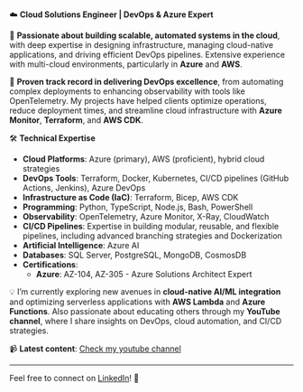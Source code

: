 ☁️ **Cloud Solutions Engineer | DevOps & Azure Expert**

🚀 **Passionate about building scalable, automated systems in the cloud**, with deep expertise in designing infrastructure, managing cloud-native applications, and driving efficient DevOps pipelines. Extensive experience with multi-cloud environments, particularly in **Azure** and **AWS**.

🎯 **Proven track record in delivering DevOps excellence**, from automating complex deployments to enhancing observability with tools like OpenTelemetry. My projects have helped clients optimize operations, reduce deployment times, and streamline cloud infrastructure with **Azure Monitor**, **Terraform**, and **AWS CDK**.

🛠️ **Technical Expertise**

- **Cloud Platforms**: Azure (primary), AWS (proficient), hybrid cloud strategies  
- **DevOps Tools**: Terraform, Docker, Kubernetes, CI/CD pipelines (GitHub Actions, Jenkins), Azure DevOps  
- **Infrastructure as Code (IaC)**: Terraform, Bicep, AWS CDK
- **Programming**: Python, TypeScript, Node.js, Bash, PowerShell  
- **Observability**: OpenTelemetry, Azure Monitor, X-Ray, CloudWatch  
- **CI/CD Pipelines**: Expertise in building modular, reusable, and flexible pipelines, including advanced branching strategies and Dockerization  
- **Artificial Intelligence**: Azure AI
- **Databases**: SQL Server, PostgreSQL, MongoDB, CosmosDB  
- **Certifications**:  
  - **Azure**: AZ-104, AZ-305 - Azure Solutions Architect Expert

💡 I’m currently exploring new avenues in **cloud-native AI/ML integration** and optimizing serverless applications with **AWS Lambda** and **Azure Functions**. Also passionate about educating others through my **YouTube channel**, where I share insights on DevOps, cloud automation, and CI/CD strategies.

📹 **Latest content**: [Check my youtube channel](https://www.youtube.com/@PanDevOps)

---

Feel free to connect on [LinkedIn](https://www.linkedin.com/in/pablo-pan-veira/)! 🤝
